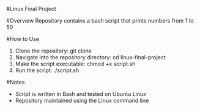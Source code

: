 #Linux Final Project

#Overview
Repository contains a bash script that prints numbers from 1 to 50

#How to Use
1. Clone the repository: git clone <repository-url>
2. Navigate into the repository directory: cd linux-final-project
3. Make the script executable: chmod +x script.sh
4. Run the script: ./script.sh

#Notes
- Script is written in Bash and tested on Ubuntu Linux
- Repository maintained using the Linux command line
